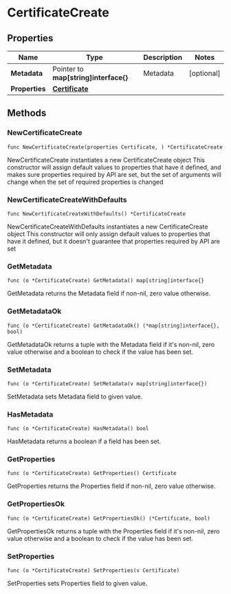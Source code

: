 # CertificateCreate

## Properties

|Name | Type | Description | Notes|
|------------ | ------------- | ------------- | -------------|
|**Metadata** | Pointer to **map[string]interface{}** | Metadata | [optional] |
|**Properties** | [**Certificate**](Certificate.md) |  | |

## Methods

### NewCertificateCreate

`func NewCertificateCreate(properties Certificate, ) *CertificateCreate`

NewCertificateCreate instantiates a new CertificateCreate object
This constructor will assign default values to properties that have it defined,
and makes sure properties required by API are set, but the set of arguments
will change when the set of required properties is changed

### NewCertificateCreateWithDefaults

`func NewCertificateCreateWithDefaults() *CertificateCreate`

NewCertificateCreateWithDefaults instantiates a new CertificateCreate object
This constructor will only assign default values to properties that have it defined,
but it doesn't guarantee that properties required by API are set

### GetMetadata

`func (o *CertificateCreate) GetMetadata() map[string]interface{}`

GetMetadata returns the Metadata field if non-nil, zero value otherwise.

### GetMetadataOk

`func (o *CertificateCreate) GetMetadataOk() (*map[string]interface{}, bool)`

GetMetadataOk returns a tuple with the Metadata field if it's non-nil, zero value otherwise
and a boolean to check if the value has been set.

### SetMetadata

`func (o *CertificateCreate) SetMetadata(v map[string]interface{})`

SetMetadata sets Metadata field to given value.

### HasMetadata

`func (o *CertificateCreate) HasMetadata() bool`

HasMetadata returns a boolean if a field has been set.

### GetProperties

`func (o *CertificateCreate) GetProperties() Certificate`

GetProperties returns the Properties field if non-nil, zero value otherwise.

### GetPropertiesOk

`func (o *CertificateCreate) GetPropertiesOk() (*Certificate, bool)`

GetPropertiesOk returns a tuple with the Properties field if it's non-nil, zero value otherwise
and a boolean to check if the value has been set.

### SetProperties

`func (o *CertificateCreate) SetProperties(v Certificate)`

SetProperties sets Properties field to given value.



